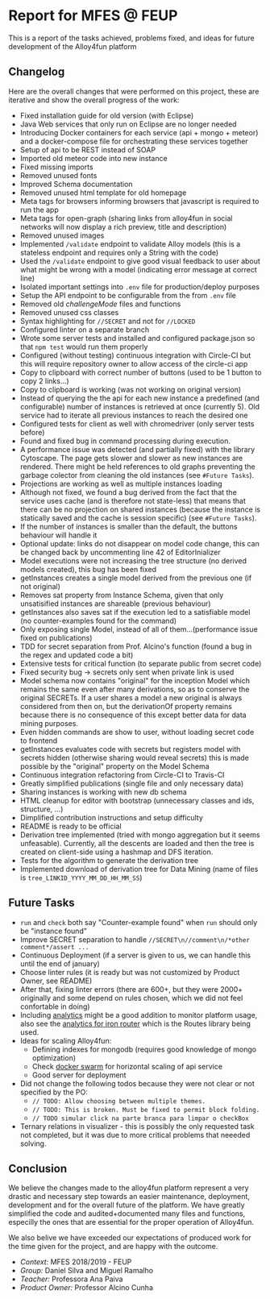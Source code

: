# Report for MFES @ FEUP
This is a report of the tasks achieved, problems fixed, and ideas for future development of the Alloy4fun platform

## Changelog
Here are the overall changes that were performed on this project, these are iterative and show the overall progress of the work:

 * Fixed installation guide for old version (with Eclipse)
 * Java Web services that only run on Eclipse are no longer needed
 * Introducing Docker containers for each service (api + mongo + meteor) and a docker-compose file for orchestrating these services together
 * Setup of api to be REST instead of SOAP
 * Imported old meteor code into new instance
 * Fixed missing imports
 * Removed unused fonts
 * Improved Schema documentation
 * Removed unused html template for old homepage
 * Meta tags for <noscript> browsers informing browsers that javascript is required to run the app
 * Meta tags for open-graph (sharing links from alloy4fun in social networks will now display a rich preview, title and description)
 * Removed unused images
 * Implemented `/validate` endpoint to validate Alloy models (this is a stateless endpoint and requires only a String with the code)
 * Used the `/validate` endpoint to give good visual feedback to user about what might be wrong with a model (indicating error message at correct line)
 * Isolated important settings into `.env` file for production/deploy purposes
 * Setup the API endpoint to be configurable from the from `.env` file
 * Removed old _challengeMode_ files and functions
 * Removed unused css classes
 * Syntax highlighting for `//SECRET` and not for `//LOCKED`
 * Configured linter on a separate branch
 * Wrote some server tests and installed and configured package.json so that `npm test` would run them properly
 * Configured (without testing) continuous integration with Circle-CI but this will require repository owner to allow access of the circle-ci app
 * Copy to clipboard with correct number of buttons (used to be 1 button to copy 2 links...)
 * Copy to clipboard is working (was not working on original version)
 * Instead of querying the the api for each new instance a predefined (and configurable) number of instances is retrieved at once (currently 5). Old service had to iterate all previous instances to reach the desired one
 * Configured tests for client as well with chromedriver (only server tests before)
 * Found and fixed bug in command processing during execution.
 * A performance issue was detected (and partially fixed) with the library Cytoscape. The page gets slower and slower as new instances are rendered. There might be held references to old graphs preventing the garbage colector from cleaning the old instances (see `#Future Tasks`).
 * Projections are working as well as multiple instances loading
 * Although not fixed, we found a bug derived from the fact that the service uses cache (and is therefore not state-less) that means that there can be no projection on shared instances (because the instance is statically saved and the cache is session specific) (see `#Future Tasks`).
 * If the number of instances is smaller than the default, the buttons behaviour will handle it
 * Optional update: links do not disappear on model code change, this can be changed back by uncommenting line 42 of EditorInializer
 * Model executions were not increasing the tree structure (no derived models created), this bug has been fixed
 * getInstances creates a single model derived from the previous one (if not original)
 * Removes sat property from Instance Schema, given that only unsatisified instances are shareable (previous behaviour)
 * getInstances also saves sat if the execution led to a satisfiable model (no counter-examples found for the command) 
 * Only exposing single Model, instead of all of them...(performance issue fixed on publications)
 * TDD for secret separation from Prof. Alcino's function (found a bug in the regex and updated code a bit)
 * Extensive tests for critical function (to separate public from secret code)
 * Fixed security bug -> secrets only sent when private link is used
 * Model schema now contains "original" for the inception Model which remains the same even after many derivations, so as to conserve the original SECRETs. If a user shares a model a new original is always considered from then on, but the derivationOf property remains because there is no consequence of this except better data for data mining purposes. 
 * Even hidden commands are show to user, without loading secret code to frontend
 * getInstances evaluates code with secrets but registers model with secrets hidden (otherwise sharing would reveal secrets) this is made possible by the "original" property on the Model Schema
 * Continuous integration refactoring from Circle-CI to Travis-CI
 * Greatly simplified publications (single file and only necessary data)
 * Sharing instances is working with new db schema
 * HTML cleanup for editor with bootstrap (unnecessary classes and ids, structure, ...)
 * Dimplified contribution instructions and setup difficulty
 * README is ready to be official
 * Derivation tree implemented (tried with mongo aggregation but it seems unfeasable). Currently, all the descents are loaded and then the tree is created on client-side using a hashmap and DFS iteration.
 * Tests for the algorithm to generate the derivation tree
 * Implemented download of derivation tree for Data Mining  (name of files is `tree_LINKID_YYYY_MM_DD_HH_MM_SS`)

## Future Tasks
 * `run` and `check` both say "Counter-example found" when `run` should only be "instance found"
 * Improve SECRET separation to handle `//SECRET\n//comment\n/*other comment*/assert ...`
 * Continuous Deployment (if a server is given to us, we can handle this until the end of january)
 * Choose linter rules (it is ready but was not customized by Product Owner, see README)
 * After that, fixing linter errors (there are 600+, but they were 2000+ originally and some depend on rules chosen, which we did not feel confortable in doing)
 * Including [analytics](https://guide.meteor.com/deployment.html#analytics) might be a good addition to monitor platform usage, also see the [analytics for iron router](https://github.com/reywood/meteor-iron-router-ga) which is the Routes library being used. 
 * Ideas for scaling Alloy4fun:
    * Defining indexes for mongodb (requires good knowledge of mongo optimization)
    * Check [docker swarm](https://docs.docker.com/engine/swarm/) for horizontal scaling of api service
    * Good server for deployment
 * Did not change the following todos because they were not clear or not specified by the PO:
    * `// TODO: Allow choosing between multiple themes.`
    * `// TODO: This is broken. Must be fixed to permit block folding.`
    * `// TODO simular click na parte branca para limpar o checkBox`
 * Ternary relations in visualizer - this is possibly the only requested task not completed, but it was due to more critical problems that neeeded solving.

## Conclusion
We believe the changes made to the alloy4fun platform represent a very drastic and necessary step towards an easier maintenance, deployment, development and for the overall future of the platform. We have greatly simplified the code and audited+documented many files and functions, especilly the ones that are essential for the proper operation of Alloy4fun.

We also belive we have exceeded our expectations of produced work for the time given for the project, and are happy with the outcome.

 * _Context:_ 		   MFES 2018/2019 - FEUP
 * _Group:_			   Daniel Silva and Miguel Ramalho
 * _Teacher:_		   Professora Ana Paiva
 * _Product Owner:_	Professor Alcino Cunha
